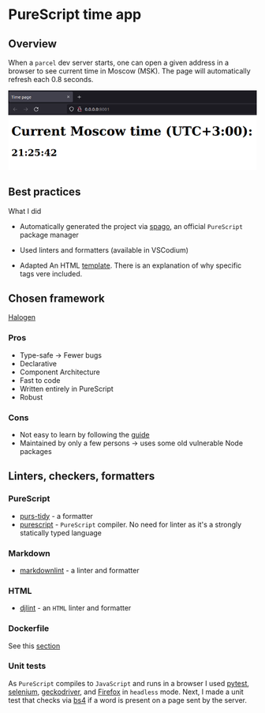 # PureScript time app

## Overview

When a `parcel` dev server starts, one can open a given address in a browser to see current time in Moscow (MSK). The page will automatically refresh each 0.8 seconds.

![demo](README/demo.png)

## Best practices

What I did

- Automatically generated the project via [spago](https://github.com/purescript/spago), an official `PureScript` package manager

- Used linters and formatters (available in VSCodium)

- Adapted An HTML [template](https://www.freecodecamp.org/news/html-starter-template-a-basic-html5-boilerplate-for-index-html/). There is an explanation of why specific tags vere included.

## Chosen framework

[Halogen](https://github.com/purescript-halogen/purescript-halogen)

### Pros

- Type-safe -> Fewer bugs
- Declarative
- Component Architecture
- Fast to code
- Written entirely in PureScript
- Robust

### Cons

- Not easy to learn by following the [guide](https://purescript-halogen.github.io/purescript-halogen/index.html)
- Maintained by only a few persons -> uses some old vulnerable Node packages

## Linters, checkers, formatters

### PureScript

- [purs-tidy](https://github.com/natefaubion/purescript-tidy) - a formatter
- [purescript](https://github.com/purescript/purescript) - `PureScript` compiler. No need for linter as it's a strongly statically typed language

### Markdown

- [markdownlint](https://github.com/DavidAnson/markdownlint) - a linter and formatter

### HTML

- [djlint](https://www.djlint.com/) - an `HTML` linter and formatter

### Dockerfile

See this [section](../README.md#docker)

### Unit tests

As `PureScript` compiles to `JavaScript` and runs in a browser I used [pytest](https://docs.pytest.org/en/7.1.x/), [selenium](https://www.selenium.dev/), [geckodriver](https://github.com/mozilla/geckodriver), and [Firefox](https://www.mozilla.org/ru/firefox/) in `headless` mode. Next, I made a unit test that checks via [bs4](https://pypi.org/project/beautifulsoup4/) if a word is present on a page sent by the server. 
